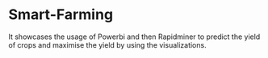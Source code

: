 # Smart-Farming
It showcases the usage of Powerbi and then Rapidminer to predict the yield of crops and maximise the yield by using the visualizations.
